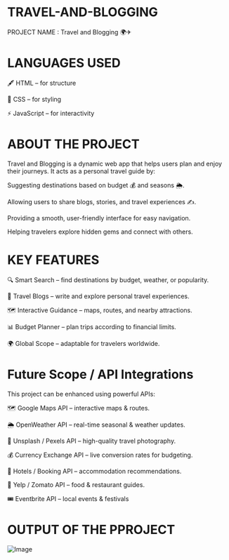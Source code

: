 # TRAVEL-AND-BLOGGING

PROJECT NAME : Travel and Blogging 🌍✈

# LANGUAGES USED

🖋 HTML – for structure

🎨 CSS – for styling

⚡ JavaScript – for interactivity


# ABOUT THE PROJECT

Travel and Blogging is a dynamic web app that helps users plan and enjoy their journeys. It acts as a personal travel guide by:

Suggesting destinations based on budget 💰 and seasons 🌦.

Allowing users to share blogs, stories, and travel experiences ✍.

Providing a smooth, user-friendly interface for easy navigation.

Helping travelers explore hidden gems and connect with others.


# KEY FEATURES

🔍 Smart Search – find destinations by budget, weather, or popularity.

📖 Travel Blogs – write and explore personal travel experiences.

🗺 Interactive Guidance – maps, routes, and nearby attractions.

📊 Budget Planner – plan trips according to financial limits.

🌍 Global Scope – adaptable for travelers worldwide.


# Future Scope / API Integrations

This project can be enhanced using powerful APIs:

🗺 Google Maps API – interactive maps & routes.

🌦 OpenWeather API – real-time seasonal & weather updates.

📸 Unsplash / Pexels API – high-quality travel photography.

💰 Currency Exchange API – live conversion rates for budgeting.

🏨 Hotels / Booking API – accommodation recommendations.

🍴 Yelp / Zomato API – food & restaurant guides.

🎟 Eventbrite API – local events & festivals

# OUTPUT OF THE PPROJECT

![Image](https://github.com/user-attachments/assets/250e1847-d513-465c-bc6e-4cb6e020afa4)



